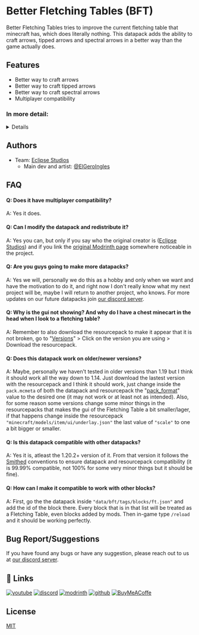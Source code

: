 
# Better Fletching Tables (BFT)

Better Fletching Tables tries to improve the current fletching table that minecraft has, which does literally nothing.
This datapack adds the ability to craft arrows, tipped arrows and spectral arrows in a better way than the game actually does.
## Features

- Better way to craft arrows
- Better way to craft tipped arrows
- Better way to craft spectral arrows
- Multiplayer compatibility

<h3>In more detail:</h3>
<details>
When you craft an arrow, instead of the usual 4 arrows you get, using the table you now get 6. When crafting tipped arrows keep in mind the following:
When using a normal potion you can craft up to 16 tipped arrows, using a splash potion instead you can craft up to 32 tipped arrows, and finally using a lingering potion you can craft up to 64 tipped arrows. Also keep in mind that the potion will be consumed entirely whether you did or didn't crafted the max amount that potion could craft.
Also, you can craft 1 spectral arrow using a normal arrow and a glowstone dust.
And lastly, when shift clicking to the result it will craft as much as it can with the items you gave it.
</details>

## Authors

- Team: [Eclipse Studios](https://discord.gg/X2NTE7hkq8)
    - Main dev and artist: [@ElGeroIngles](https://modrinth.com/user/ElGeroIngles)

## FAQ

#### Q: Does it have multiplayer compatibility?

A: Yes it does.

#### Q: Can I modify the datapack and redistribute it?

A: Yes you can, but only if you say who the original creator is ([Eclipse Studios](https://discord.gg/X2NTE7hkq8)) and if you link the [original Modrinth page](https://modrinth.com/datapack/bft) somewhere noticeable in the project.

#### Q: Are you guys going to make more datapacks?

A: Yes we will, personally we do this as a hobby and only when we want and have the motivation to do it, and right now I don't really know what my next project will be, maybe I will return to another project, who knows. For more updates on our future datapacks join [our discord server](https://discord.gg/X2NTE7hkq8).

#### Q: Why is the gui not showing? And why do I have a chest minecart in the head when I look to a fletching table?

A: Remember to also download the resourcepack to make it appear that it is not broken, go to "[Versions](https://modrinth.com/datapack/bft/versions)" > Click on the version you are using > Download the resourcepack.

#### Q: Does this datapack work on older/newer versions?

A: Maybe, personally we haven't tested in older versions than 1.19 but I think it should work all the way down to 1.14. Just download the lastest version with the resourcepack and I think it should work, just change inside the `pack.mcmeta` of both the datapack and resourcepack the "[pack_format](https://minecraft.wiki/w/Pack_format)" value to the desired one (it may not work or at least not as intended). Also, for some reason some versions change some minor things in the resourcepacks that makes the gui of the Fletching Table a bit smaller/lager, if that happens change inside the resourcepack `"minecraft/models/item/ui/underlay.json"` the last value of `"scale"` to one a bit bigger or smaller.

#### Q: Is this datapack compatible with other datapacks?

A: Yes it is, atleast the 1.20.2+ version of it. From that version it follows the [Smithed](https://wiki.smithed.dev/conventions/) conventions to ensure datapack and resourcepack compatibility (it is 99.99% compatible, not 100% for some very minor things but it should be fine).

#### Q: How can I make it compatible to work with other blocks?

A: First, go the the datapack inside `"data/bft/tags/blocks/ft.json"` and add the id of the block there. Every block that is in that list will be treated as a Fletching Table, even blocks added by mods. Then in-game type `/reload` and it should be working perfectly.

## Bug Report/Suggestions
If you have found any bugs or have any suggestion, please reach out to us at [our discord server](https://discord.gg/X2NTE7hkq8).

## 🔗 Links
[![youtube](https://img.shields.io/badge/youtube-ff0000?style=for-the-badge&logo=youtube&logoColor=white)](https://www.youtube.com/@EclipseStudiosMC)
[![discord](https://img.shields.io/badge/discord-7289DA?style=for-the-badge&logo=discord&logoColor=white)](https://discord.gg/4pYjW9btNc)
[![modrinth](https://img.shields.io/badge/modrinth-5AD770?style=for-the-badge&logo=modrinth&logoColor=white)](https://modrinth.com/user/EclipseStudios)
[![github](https://img.shields.io/badge/github-000000?style=for-the-badge&logo=github&logoColor=white)](https://github.com/EclipseStudiosMC)
[![BuyMeACoffe](https://img.shields.io/badge/BuyMeACoffe-ffdd02?style=for-the-badge&logo=buymeacoffee&logoColor=white)](https://www.buymeacoffee.com/ElGeroIngles)

## License

[MIT](https://choosealicense.com/licenses/mit/)


